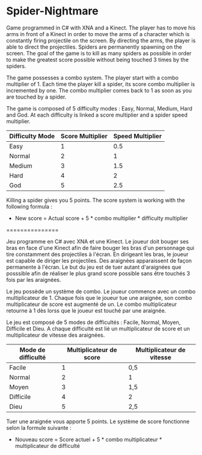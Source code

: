 Spider-Nightmare
================

Game programmed in C# with XNA and a Kinect.
The player has to move his arms in front of a Kinect in order to move the arms of a character which is constantly firing projectile on the screen. By directing the arms, the player is able to direct the projectiles. Spiders are permanently spawning on the screen.
The goal of the game is to kill as many spiders as possible in order to make the greatest score possible without being touched 3 times by the spiders. 

The game possesses a combo system. The player start with a combo multiplier of 1. Each time the player kill a spider, its score combo multiplier is incremented by one. The combo multiplier comes back to 1 as soon as you are touched by a spider.

The game is composed of 5 difficulty modes : Easy, Normal, Medium, Hard and God. At each difficulty is linked a score multiplier and a spider speed multiplier.

| Difficulty Mode  | Score Multiplier | Speed Multiplier |
| ---------------- | ---------------- | ---------------- |
| Easy             | 1                | 0.5              |
| Normal           | 2                | 1                |
| Medium           | 3                | 1.5              |
| Hard             | 4                | 2                |
| God              | 5                | 2.5              |

Killing a spider gives you 5 points. The score system is working with the following formula :
 * New score = Actual score + 5 * combo multiplier * difficulty multiplier
 
===============

Jeu programme en C# avec XNA et une Kinect.
Le joueur doit bouger ses bras en face d'une Kinect afin de faire bouger les bras d'un personnage qui tire constamment des projectiles à l'écran. En dirigeant les bras, le joueur est capable de diriger les projectiles. Des araignées apparaissent de façon permanente à l'écran.
Le but du jeu est de tuer autant d'araignées que posssible afin de réaliser le plus grand score possible sans être touchés 3 fois par les araignées.

Le jeu possède un système de combo. Le joueur commence avec un combo multiplicateur de 1. Chaque fois que le joueur tue une araignée, son combo multiplicateur de score est augmenté de un. Le combo multiplicateur retourne à 1 dès lorss que le joueur est touché par une araignée.

Le jeu est composé de 5 modes de difficultés : Facile, Normal, Moyen, Difficile et Dieu. A chaque difficulté est lié un multiplicateur de score et un multiplicateur de vitesse des araignées.

| Mode de difficulté  | Multiplicateur de score| Multiplicateur de vitesse |
| ------------------  | ---------------------- | ------------------------- |
| Facile              | 1                      | 0,5                       |
| Normal              | 2                      | 1                         |
| Moyen               | 3                      | 1,5                       |
| Difficile           | 4                      | 2                         |
| Dieu                | 5                      | 2,5                       |

Tuer une araignée vous apporte 5 points. Le système de score fonctionne selon la formule suivante :
 * Nouveau score = Score actuel + 5 * combo multiplicateur * multiplicateur de difficulté
